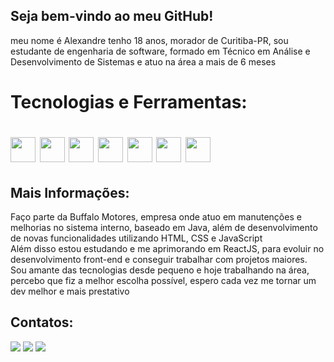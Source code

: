 ## Seja bem-vindo ao meu GitHub!

meu nome é Alexandre tenho 18 anos, morador de Curitiba-PR, sou estudante de engenharia de software, formado em Técnico em Análise e Desenvolvimento de Sistemas e atuo na área a mais de 6 meses

<h1>Tecnologias e Ferramentas:<h1/>
          <img loading="lazy" src="https://cdn.jsdelivr.net/gh/devicons/devicon@latest/icons/html5/html5-original.svg" width="40" height="40"/>
            <img loading="lazy" src="https://cdn.jsdelivr.net/gh/devicons/devicon@latest/icons/css3/css3-original.svg" width="40" height="40"/>
            <img loading="lazy" src="https://cdn.jsdelivr.net/gh/devicons/devicon@latest/icons/javascript/javascript-original.svg" width="40" height="40"/>
            <img loading="lazy" src="https://cdn.jsdelivr.net/gh/devicons/devicon@latest/icons/mysql/mysql-original.svg" width="40" height="40"/>
            <img loading="lazy" src="https://cdn.jsdelivr.net/gh/devicons/devicon@latest/icons/java/java-original.svg" width="40" height="40"/>
            <img loading="lazy" src="https://cdn.jsdelivr.net/gh/devicons/devicon@latest/icons/git/git-original.svg" width="40" height="40"/>
            <img loading="lazy" src="https://cdn.jsdelivr.net/gh/devicons/devicon@latest/icons/github/github-original.svg" width="40" height="40"/>

  ## Mais Informações:
  
  Faço parte da Buffalo Motores, empresa onde atuo em manutenções e melhorias no sistema interno, baseado em Java, além de desenvolvimento de novas funcionalidades utilizando HTML, CSS e JavaScript     
Além disso estou estudando e me aprimorando em ReactJS, para evoluir no desenvolvimento front-end e conseguir trabalhar com projetos maiores.
 Sou amante das tecnologias desde pequeno e hoje trabalhando na área, percebo que fiz a melhor escolha possível, espero cada vez me tornar um dev melhor e mais prestativo


  <h2>Contatos:</h2>   
  <a href="https://instagram.com/cunha.alexz" target="_blank"><img loading="lazy" src="https://img.shields.io/badge/-Instagram-%23E4405F?style=for-the-badge&logo=instagram&logoColor=white" target="_blank"></a>
  <a href = "mailto:ocunhaalexandre07@gmail.com"><img loading="lazy" src="https://img.shields.io/badge/Gmail-D14836?style=for-the-badge&logo=gmail&logoColor=white" target="_blank"></a>
  <a href="https://www.linkedin.com/in/alexandre-breus-da-cunha-a98338213?utm_source=share&utm_campaign=share_via&utm_content=profile&utm_medium=ios_app" target="_blank"><img loading="lazy" src="https://img.shields.io/badge/-LinkedIn-%230077B5?style=for-the-badge&logo=linkedin&logoColor=white" target="_blank"></a>   


          
          
        
